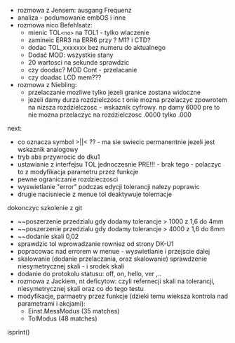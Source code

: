- rozmowa z Jensem: ausgang Frequenz
- analiza - podumowanie embOS i inne
- rozmowa nico Befehlsatz:
	- mienic TOL``<no>`` na TOL1 - tylko wlaczenie
	- zamineic ERR3 na ERR6 przy ? M1? i CTD?
	- dodac TOL_xxxxxxx bez numeru do aktualnego
	- Dodać MOD: wszystkie stany
	- 20 wartosci na sekunde sprawdzic
	- czy doodac? MOD Cont - przelacanie
	- czy doadac LCD mem???
- rozmowa z Niebling:
	- przelaczanie mozliwe tylko jezeli granice zostana widoczne
	- jezeli damy durza rozdzielczosc t onie mozna przelaczyc zpowrotem na nizsza rozdzielczosc - wskaznik cyfrowy. np damy 6000 pre to nie mozna przelaczyc na rozdzielczosc .0000 tylko .000

next:
- co oznacza symbol >||< ?? - ma sie swiecic permanentnie jezeli jest wskaznik analogowy
- tryb abs przywrocic do dku1
- ustawianie z interfejsu TOL jednoczesnie PRE!!! - brak tego - polaczyc to z modyfikacja parametru przez funkcje
- pewne ograniczanie rozdzieczosci
- wyswietlanie "error" podczas edycji tolerancji nalezy poprawic
- drugie nacisniecie z menue tol deaktywuje tolernacje

dokonczyc szkolenie z git

- ~~poszerzenie przedzialu gdy dodamy tolerancje > 1000 z 1,6 do 4mm
- ~~poszerzenie przedzialu gdy dodamy tolerancje > 4000 z 1,6 do 8mm 
- ~~dodanie skali 0,02
- sprawdzic tol wprowadzanie rowniez od strony DK-U1
- popracowac nad errorem w menue - wyswietlanie i przejscie dalej
- skalowanie (dodanie przelaczania, oraz skalowanie) sprawdzenie niesymetrycznej skali - i srodek skali
- dodanie do protokolu statusu: off, on, hello, ver ,..
- rozmowa z Jackiem, nt deficytow: czyli refernecji skali na tolerancji, niesymetrycznej skali oraz co do tego testu
- modyfikacje, parmaetry przez funkcje (dzieki temu wieksza kontrola nad parametrami i akcjami):
	- Einst.MessModus (35 matches)
	- TolModus (48 matches)




isprint()